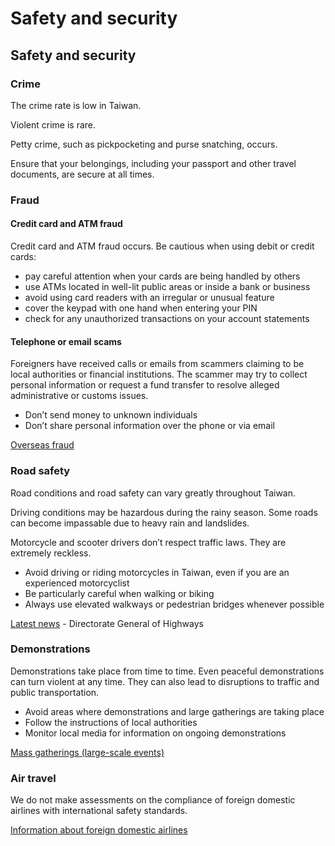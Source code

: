 # Safety and security

## Safety and security

### Crime

The crime rate is low in Taiwan.

Violent crime is rare.

Petty crime, such as pickpocketing and purse snatching, occurs.

Ensure that your belongings, including your passport and other travel documents, are secure at all times.

### Fraud

#### Credit card and ATM fraud

Credit card and ATM fraud occurs. Be cautious when using debit or credit cards:

* pay careful attention when your cards are being handled by others
* use ATMs located in well-lit public areas or inside a bank or business
* avoid using card readers with an irregular or unusual feature
* cover the keypad with one hand when entering your PIN
* check for any unauthorized transactions on your account statements

#### Telephone or email scams

Foreigners have received calls or emails from scammers claiming to be local authorities or financial institutions. The scammer may try to collect personal information or request a fund transfer to resolve alleged administrative or customs issues.

* Don’t send money to unknown individuals
* Don’t share personal information over the phone or via email

[Overseas fraud](https://travel.gc.ca/travelling/health-safety/overseas-fraud)

### Road safety

Road conditions and road safety can vary greatly throughout Taiwan.

Driving conditions may be hazardous during the rainy season. Some roads can become impassable due to heavy rain and landslides.

Motorcycle and scooter drivers don’t respect traffic laws. They are extremely reckless.

* Avoid driving or riding motorcycles in Taiwan, even if you are an experienced motorcyclist
* Be particularly careful when walking or biking
* Always use elevated walkways or pedestrian bridges whenever possible

[Latest news](https://www.thb.gov.tw/en/) - Directorate General of Highways

### Demonstrations

Demonstrations take place from time to time. Even peaceful demonstrations can turn violent at any time. They can also lead to disruptions to traffic and public transportation.

* Avoid areas where demonstrations and large gatherings are taking place
* Follow the instructions of local authorities
* Monitor local media for information on ongoing demonstrations

[Mass gatherings (large-scale events)](https://travel.gc.ca/travelling/health-safety/mass-gatherings)

### Air travel

We do not make assessments on the compliance of foreign domestic airlines with international safety standards.

[Information about foreign domestic airlines](https://travel.gc.ca/air/in-flight-safety#other)